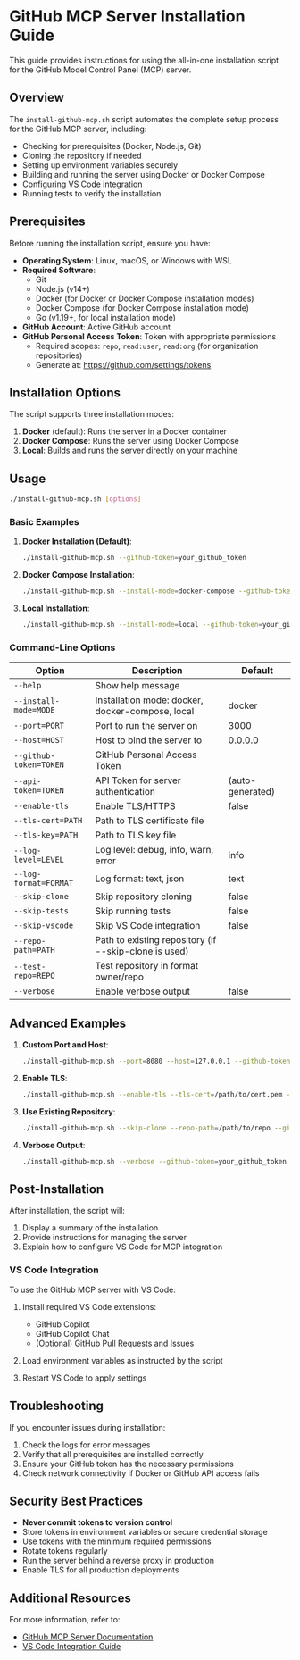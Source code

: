 # GitHub MCP Server Installation Guide

This guide provides instructions for using the all-in-one installation script for the GitHub Model Control Panel (MCP) server.

## Overview

The `install-github-mcp.sh` script automates the complete setup process for the GitHub MCP server, including:

- Checking for prerequisites (Docker, Node.js, Git)
- Cloning the repository if needed
- Setting up environment variables securely
- Building and running the server using Docker or Docker Compose
- Configuring VS Code integration
- Running tests to verify the installation

## Prerequisites

Before running the installation script, ensure you have:

- **Operating System**: Linux, macOS, or Windows with WSL
- **Required Software**:
  - Git
  - Node.js (v14+)
  - Docker (for Docker or Docker Compose installation modes)
  - Docker Compose (for Docker Compose installation mode)
  - Go (v1.19+, for local installation mode)
- **GitHub Account**: Active GitHub account
- **GitHub Personal Access Token**: Token with appropriate permissions
  - Required scopes: `repo`, `read:user`, `read:org` (for organization repositories)
  - Generate at: https://github.com/settings/tokens

## Installation Options

The script supports three installation modes:

1. **Docker** (default): Runs the server in a Docker container
2. **Docker Compose**: Runs the server using Docker Compose
3. **Local**: Builds and runs the server directly on your machine

## Usage

```bash
./install-github-mcp.sh [options]
```

### Basic Examples

1. **Docker Installation (Default)**:
   ```bash
   ./install-github-mcp.sh --github-token=your_github_token
   ```

2. **Docker Compose Installation**:
   ```bash
   ./install-github-mcp.sh --install-mode=docker-compose --github-token=your_github_token
   ```

3. **Local Installation**:
   ```bash
   ./install-github-mcp.sh --install-mode=local --github-token=your_github_token
   ```

### Command-Line Options

| Option | Description | Default |
|--------|-------------|---------|
| `--help` | Show help message | |
| `--install-mode=MODE` | Installation mode: docker, docker-compose, local | docker |
| `--port=PORT` | Port to run the server on | 3000 |
| `--host=HOST` | Host to bind the server to | 0.0.0.0 |
| `--github-token=TOKEN` | GitHub Personal Access Token | |
| `--api-token=TOKEN` | API Token for server authentication | (auto-generated) |
| `--enable-tls` | Enable TLS/HTTPS | false |
| `--tls-cert=PATH` | Path to TLS certificate file | |
| `--tls-key=PATH` | Path to TLS key file | |
| `--log-level=LEVEL` | Log level: debug, info, warn, error | info |
| `--log-format=FORMAT` | Log format: text, json | text |
| `--skip-clone` | Skip repository cloning | false |
| `--skip-tests` | Skip running tests | false |
| `--skip-vscode` | Skip VS Code integration | false |
| `--repo-path=PATH` | Path to existing repository (if --skip-clone is used) | |
| `--test-repo=REPO` | Test repository in format owner/repo | |
| `--verbose` | Enable verbose output | false |

## Advanced Examples

1. **Custom Port and Host**:
   ```bash
   ./install-github-mcp.sh --port=8080 --host=127.0.0.1 --github-token=your_github_token
   ```

2. **Enable TLS**:
   ```bash
   ./install-github-mcp.sh --enable-tls --tls-cert=/path/to/cert.pem --tls-key=/path/to/key.pem --github-token=your_github_token
   ```

3. **Use Existing Repository**:
   ```bash
   ./install-github-mcp.sh --skip-clone --repo-path=/path/to/repo --github-token=your_github_token
   ```

4. **Verbose Output**:
   ```bash
   ./install-github-mcp.sh --verbose --github-token=your_github_token
   ```

## Post-Installation

After installation, the script will:

1. Display a summary of the installation
2. Provide instructions for managing the server
3. Explain how to configure VS Code for MCP integration

### VS Code Integration

To use the GitHub MCP server with VS Code:

1. Install required VS Code extensions:
   - GitHub Copilot
   - GitHub Copilot Chat
   - (Optional) GitHub Pull Requests and Issues

2. Load environment variables as instructed by the script

3. Restart VS Code to apply settings

## Troubleshooting

If you encounter issues during installation:

1. Check the logs for error messages
2. Verify that all prerequisites are installed correctly
3. Ensure your GitHub token has the necessary permissions
4. Check network connectivity if Docker or GitHub API access fails

## Security Best Practices

- **Never commit tokens to version control**
- Store tokens in environment variables or secure credential storage
- Use tokens with the minimum required permissions
- Rotate tokens regularly
- Run the server behind a reverse proxy in production
- Enable TLS for all production deployments

## Additional Resources

For more information, refer to:
- [GitHub MCP Server Documentation](github-mcp-server-guide.md)
- [VS Code Integration Guide](github-mcp-vscode-guide.md)